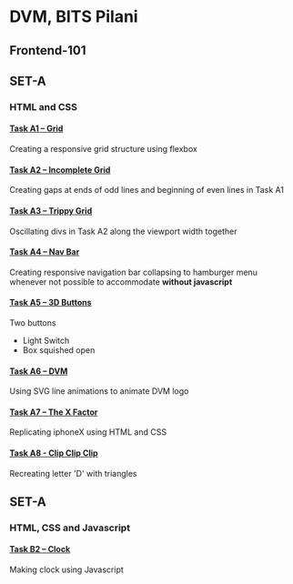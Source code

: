 # DVM, BITS Pilani
## Frontend-101
## SET-A 
### HTML and CSS

#### [Task A1 – Grid](https://akshit-patel.github.io/frontend-101/SET%20A/A1%20-%20Grid/A1.html)
Creating a responsive grid structure using
flexbox
#### [Task A2 – Incomplete Grid](https://akshit-patel.github.io/frontend-101/SET%20A/A2-%20Incomplete%20Grid/A2.html)
Creating gaps at ends of odd lines and beginning of even lines in Task A1
#### [Task A3 – Trippy Grid](https://akshit-patel.github.io/frontend-101/SET%20A/A3-Trippy%20Grid/A3.html)
Oscillating divs in Task A2 along the viewport width together 
#### [Task A4 – Nav Bar](https://akshit-patel.github.io/frontend-101/SET%20A/A4-%20Nav%20Bar/A4.html)
Creating responsive navigation bar collapsing to hamburger menu whenever not possible to accommodate **without javascript**
#### [Task A5 – 3D Buttons](https://akshit-patel.github.io/frontend-101/SET%20A/A5-%203D%20Buttons/A5.html)
Two buttons 


- Light Switch
- Box squished open
#### [Task A6 – DVM](https://akshit-patel.github.io/frontend-101/SET%20A/A6-DVM/A6.html)
Using SVG line animations to animate DVM logo

#### [Task A7 – The X Factor](https://akshit-patel.github.io/frontend-101/SET%20A/A7-%20iphoneX/A7.html)
Replicating iphoneX using HTML and CSS
#### [Task A8 - Clip Clip Clip](https://akshit-patel.github.io/frontend-101/SET%20A/A8-%20Clip%20Clip%20Clip/A8.html)
Recreating letter 'D' with triangles

## SET-A 
### HTML, CSS and Javascript
#### [Task B2 – Clock](https://akshit-patel.github.io/frontend-101/SET%20B/B2-%20Clock/B2.html)
Making clock using Javascript

